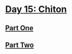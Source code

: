 # [Day 15: Chiton](https://adventofcode.com/2021/day/15)

## [Part One](https://adventofcode.com/2021/day/15#part1)

## [Part Two](https://adventofcode.com/2021/day/15#part2)
